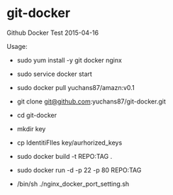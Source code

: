 # git-docker
Github Docker Test 2015-04-16

Usage:
* sudo yum install -y git docker nginx
* sudo service docker start
* sudo docker pull yuchans87/amazn:v0.1
* git clone git@github.com:yuchans87/git-docker.git
* cd git-docker
* mkdir key
* cp IdentitiFIles key/aurhorized_keys

* sudo docker build -t REPO:TAG .
* sudo docker run -d -p 22 -p 80 REPO:TAG

* /bin/sh ./nginx_docker_port_setting.sh
